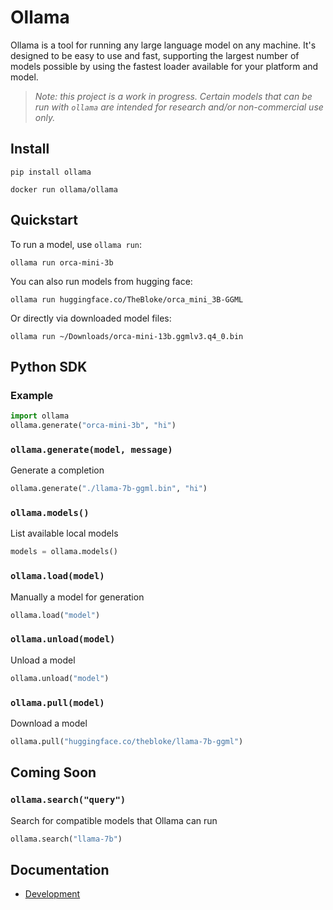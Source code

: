 # Ollama

Ollama is a tool for running any large language model on any machine. It's designed to be easy to use and fast, supporting the largest number of models possible by using the fastest loader available for your platform and model.

> _Note: this project is a work in progress. Certain models that can be run with `ollama` are intended for research and/or non-commercial use only._

## Install

```
pip install ollama
```

```
docker run ollama/ollama
```

## Quickstart

To run a model, use `ollama run`:

```
ollama run orca-mini-3b
```

You can also run models from hugging face:

```
ollama run huggingface.co/TheBloke/orca_mini_3B-GGML
```

Or directly via downloaded model files:

```
ollama run ~/Downloads/orca-mini-13b.ggmlv3.q4_0.bin
```

## Python SDK

### Example

```python
import ollama
ollama.generate("orca-mini-3b", "hi")
```

### `ollama.generate(model, message)`

Generate a completion

```python
ollama.generate("./llama-7b-ggml.bin", "hi")
```

### `ollama.models()`

List available local models

```python
models = ollama.models()
```

### `ollama.load(model)`

Manually a model for generation

```python
ollama.load("model")
```

### `ollama.unload(model)`

Unload a model

```python
ollama.unload("model")
```

### `ollama.pull(model)`

Download a model

```python
ollama.pull("huggingface.co/thebloke/llama-7b-ggml")
```

## Coming Soon

### `ollama.search("query")`

Search for compatible models that Ollama can run

```python
ollama.search("llama-7b")
```

## Documentation

- [Development](docs/development.md)
